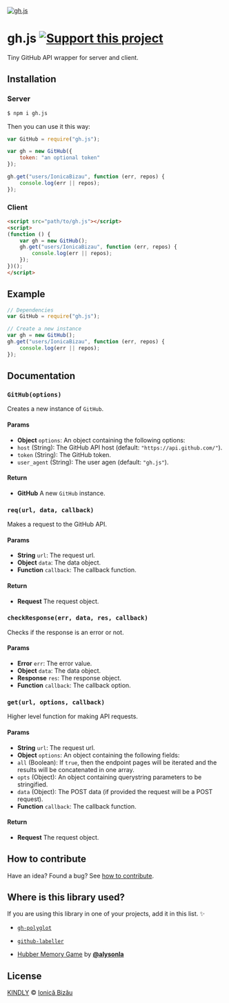 [![gh.js](http://i.imgur.com/ku5PMH1.png)](#)

# gh.js [![Support this project][donate-now]][paypal-donations]
Tiny GitHub API wrapper for server and client.

## Installation
### Server
```sh
$ npm i gh.js
```

Then you can use it this way:

```js
var GitHub = require("gh.js");

var gh = new GitHub({
    token: "an optional token"
});

gh.get("users/IonicaBizau", function (err, repos) {
    console.log(err || repos);
});
```
### Client
```html
<script src="path/to/gh.js"></script>
<script>
(function () {
    var gh = new GitHub();
    gh.get("users/IonicaBizau", function (err, repos) {
        console.log(err || repos);
    });
})();
</script>
```

## Example

```js
// Dependencies
var GitHub = require("gh.js");

// Create a new instance
var gh = new GitHub();
gh.get("users/IonicaBizau", function (err, repos) {
    console.log(err || repos);
});
```

## Documentation

### `GitHub(options)`
Creates a new instance of `GitHub`.

#### Params
- **Object** `options`: An object containing the following options:
 - `host` (String): The GitHub API host (default: `"https://api.github.com/"`).
 - `token` (String): The GitHub token.
 - `user_agent` (String): The user agen (default: `"gh.js"`).

#### Return
- **GitHub** A new `GitHub` instance.

### `req(url, data, callback)`
Makes a request to the GitHub API.

#### Params
- **String** `url`: The request url.
- **Object** `data`: The data object.
- **Function** `callback`: The callback function.

#### Return
- **Request** The request object.

### `checkResponse(err, data, res, callback)`
Checks if the response is an error or not.

#### Params
- **Error** `err`: The error value.
- **Object** `data`: The data object.
- **Response** `res`: The response object.
- **Function** `callback`: The callback option.

### `get(url, options, callback)`
Higher level function for making API requests.

#### Params
- **String** `url`: The request url.
- **Object** `options`: An object containing the following fields:
 - `all` (Boolean): If `true`, then the endpoint pages will be iterated and the results will be concatenated in one array.
 - `opts` (Object): An object containing querystring parameters to be stringified.
 - `data` (Object): The POST data (if provided the request will be a POST request).
- **Function** `callback`: The callback function.

#### Return
- **Request** The request object.

## How to contribute
Have an idea? Found a bug? See [how to contribute][contributing].

## Where is this library used?
If you are using this library in one of your projects, add it in this list. :sparkles:

 - [`gh-polyglot`](https://github.com/IonicaBizau/node-gh-polyglot)

 - [`github-labeller`](https://github.com/IonicaBizau/github-labeller#readme)

 - [Hubber Memory Game](https://github.com/alysonla/hubber-memory-game) by [**@alysonla**](https://github.com/alysonla/)

## License

[KINDLY][license] © [Ionică Bizău][website]

[license]: http://ionicabizau.github.io/kindly-license/?author=Ionic%C4%83%20Biz%C4%83u%20%3Cbizauionica@gmail.com%3E&year=2015

[website]: http://ionicabizau.net
[paypal-donations]: https://www.paypal.com/cgi-bin/webscr?cmd=_s-xclick&hosted_button_id=RVXDDLKKLQRJW
[donate-now]: http://i.imgur.com/6cMbHOC.png

[contributing]: /CONTRIBUTING.md
[docs]: /DOCUMENTATION.md